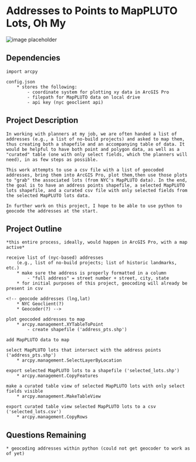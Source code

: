 # Addresses to Points to MapPLUTO Lots, Oh My

![image placeholder](http://i.imgur.com/KCDPWhM.gif)

## Dependencies

	import arcpy

	config.json
		* stores the following:
			- coordinate system for plotting xy data in ArcGIS Pro
			- filepath for MapPLUTO data on local drive
			- api key (nyc geoclient api)

## Project Description

	In working with planners at my job, we are often handed a list of addresses (e.g., a list of no-build projects) and asked to map them, thus creating both a shapefile and an accompanying table of data. It would be helpful to have both point and polygon data, as well as a "curated" table (one with only select fields, which the planners will need), in as few steps as possible.

	This work attempts to use a csv file with a list of geocoded addresses, bring them into ArcGIS Pro, plot them,then use those plots to "grab" the associated lots (from NYC's MapPLUTO data). In the end, the goal is to have an address points shapefile, a selected MapPLUTO lots shapefile, and a curated csv file with only selected fields from the selected MapPLUTO lots data.

	In further work on this project, I hope to be able to use python to geocode the addresses at the start.

## Project Outline

	*this entire process, ideally, would happen in ArcGIS Pro, with a map active*

	receive list of (nyc-based) addresses
		(e.g., list of no-build projects; list of historic landmarks, etc.)
		* make sure the address is properly formatted in a column
			- "full address" = street number + street, city, state
		* for initial purposes of this project, geocoding will already be present in csv

	<!-- geocode addresses (lng,lat)
		* NYC Geoclient(?)
		* Geocoder(?) -->

	plot geocoded addresses to map
		* arcpy.management.XYTableToPoint
			- create shapefile ('address_pts.shp')

	add MapPLUTO data to map

	select MapPLUTO lots that intersect with the address points ('address_pts.shp')
		* arcpy.management.SelectLayerByLocation

	export selected MapPLUTO lots to a shapefile ('selected_lots.shp')
		* arcpy.management.CopyFeatures

	make a curated table view of selected MapPLUTO lots with only select fields visible
		* arcpy.management.MakeTableView

	export curated table view selected MapPLUTO lots to a csv ('selected_lots.csv')
		* arcpy.management.CopyRows

## Questions Remaining

	* geocoding addresses within python (could not get geocoder to work as of yet)

